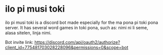 # ilo pi musi toki
ilo pi musi toki is a discord bot made especially for the ma pona pi toki pona server.
It has several word games in toki pona, such as: nimi ni li seme, alasa sitelen, linja nimi.

Bot invite link: https://discord.com/api/oauth2/authorize?client_id=775481703028228096&permissions=0&scope=bot
